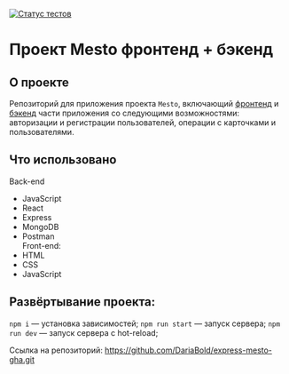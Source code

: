 [![Статус тестов](../../actions/workflows/tests.yml/badge.svg)](../../actions/workflows/tests.yml)

# Проект Mesto фронтенд + бэкенд  

## О проекте  

Репозиторий для приложения проекта `Mesto`, включающий <a href="https://github.com/DariaBold/react-mesto-auth">фронтенд</a> и <a href="https://github.com/DariaBold/express-mesto-gha">бэкенд</a> части приложения со следующими возможностями: авторизации и регистрации пользователей, операции с карточками и пользователями.

## Что использовано  
Back-end
- JavaScript
- React  
- Express
- MongoDB
- Postman  
Front-end:  
- HTML
- CSS
- JavaScript

## Развёртывание проекта:

`npm i` — установка зависимостей;
`npm run start` — запуск серверa;
`npm run dev` — запуск сервера с hot-reload;

Cсылка на репозиторий: https://github.com/DariaBold/express-mesto-gha.git

